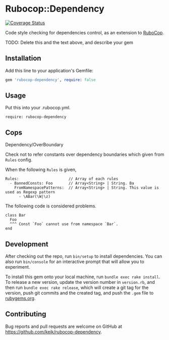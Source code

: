 # Rubocop::Dependency

[![Coverage Status](https://coveralls.io/repos/github/keik/rubocop-dependency/badge.svg?branch=circleci)](https://coveralls.io/github/keik/rubocop-dependency?branch=circleci)

Code style checking for dependencies control, as an extension to [RuboCop](https://github.com/rubocop/rubocop).

TODO: Delete this and the text above, and describe your gem

## Installation

Add this line to your application's Gemfile:

```ruby
gem 'rubocop-dependency', require: false
```

## Usage

Put this into your .rubocop.yml.

```
require: rubocop-dependency
```

## Cops

Dependency/OverBoundary

Check not to refer constants over dependency boundaries which given from `Rules` config.

When the following `Rules` is given,

```
Rules:                      // Array of each rules
  - BannedConsts: Foo       // Array<String> | String. Ba
    FromNamespacePatterns:  // Array<String> | String. This value is used as Regexp pattern
      - \ABar(\W|\z)
```

The following code is considered problems.

```
class Bar
  Foo
  ^^^ Const `Foo` cannot use from namespace `Bar`.
end
```

## Development

After checking out the repo, run `bin/setup` to install dependencies. You can also run `bin/console` for an interactive prompt that will allow you to experiment.

To install this gem onto your local machine, run `bundle exec rake install`. To release a new version, update the version number in `version.rb`, and then run `bundle exec rake release`, which will create a git tag for the version, push git commits and the created tag, and push the `.gem` file to [rubygems.org](https://rubygems.org).

## Contributing

Bug reports and pull requests are welcome on GitHub at https://github.com/keik/rubocop-dependency.

